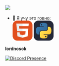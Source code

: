![](https://komarev.com/ghpvc/?username=moodgaga&color=lightgrey&style=for-the-badge)

- 🌱 Я учу это говно: \
<img src='https://github.com/moodgaga/iconci/blob/main/iconci/HTML.svg' style='height: 64px; widht: auto;'> <img src='https://github.com/moodgaga/iconci/blob/main/iconci/Python-Dark.svg' style='height: 64px; widht: auto;'>

<b>lordnosok</b>




[![Discord Presence](https://lanyard.cnrad.dev/api/396200163317776387)](https://discord.com/users/396200163317776387)
